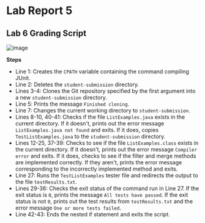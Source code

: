 # Lab Report 5

**Lab 6 Grading Script**
-
![image](https://user-images.githubusercontent.com/122562296/224134453-4e86180c-89c3-45f5-81b5-50a0b6c0d26d.png)

**Steps**

* Line 1: Creates the `CPATH` variable containing the command compiling JUnit.
* Line 2: Deletes the `student-submission` directory.
* Lines 3-4: Clones the Git repository specified by the first argument into a new `student-submission` directory.
* Line 5: Prints the message `Finished cloning`.
* Line 7: Changes the current working directory to `student-submission`.
* Lines 8-10, 40-41: Checks if the file `ListExamples.java` exists in the current directory. If it doesn't, prints out the error message `ListExamples.java not found` and exits. If it does, copies `TestListExamples.java` to the `student-submission` directory.
* Lines 12-25, 37-39: Checks to see if the file `ListExamples.class` exists in the current directory. If it doesn't, prints out the error message `Compiler error` and exits. If it does, checks to see if the filter and merge methods are implemented correctly. If they aren't, prints the error message corresponding to the incorrectly implemented method and exits.
* Line 27: Runs the `TestListExamples` tester file and redirects the output to the file `testResults.txt`.
* Lines 29-36: Checks the exit status of the command run in Line 27. If the exit status is `0`, prints the message `All tests have passed`. If the exit status is not `0`, prints out the test results from `testResults.txt` and the error message `One or more tests failed`.
* Line 42-43: Ends the nested if statement and exits the script.
